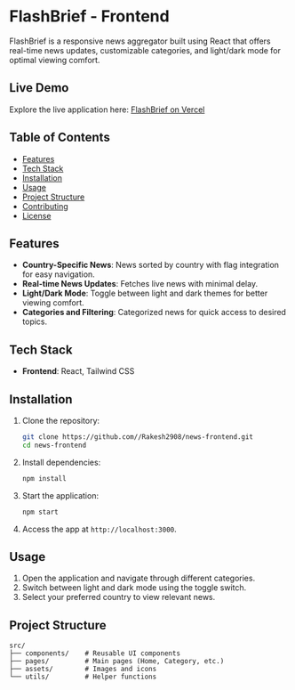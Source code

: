 # FlashBrief - Frontend

FlashBrief is a responsive news aggregator built using React that offers real-time news updates, customizable categories, and light/dark mode for optimal viewing comfort.

## Live Demo

Explore the live application here: [FlashBrief on Vercel](https://rakesh-news-aggregator.vercel.app/)

## Table of Contents

- [Features](#features)
- [Tech Stack](#tech-stack)
- [Installation](#installation)
- [Usage](#usage)
- [Project Structure](#project-structure)
- [Contributing](#contributing)
- [License](#license)

## Features

- **Country-Specific News**: News sorted by country with flag integration for easy navigation.
- **Real-time News Updates**: Fetches live news with minimal delay.
- **Light/Dark Mode**: Toggle between light and dark themes for better viewing comfort.
- **Categories and Filtering**: Categorized news for quick access to desired topics.

## Tech Stack

- **Frontend**: React, Tailwind CSS

## Installation

1. Clone the repository:
    ```bash
    git clone https://github.com//Rakesh2908/news-frontend.git
    cd news-frontend
    ```

2. Install dependencies:
    ```bash
    npm install
    ```

3. Start the application:
    ```bash
    npm start
    ```

4. Access the app at `http://localhost:3000`.

## Usage

1. Open the application and navigate through different categories.
2. Switch between light and dark mode using the toggle switch.
3. Select your preferred country to view relevant news.

## Project Structure

```plaintext
src/
├── components/    # Reusable UI components
├── pages/         # Main pages (Home, Category, etc.)
├── assets/        # Images and icons
└── utils/         # Helper functions
